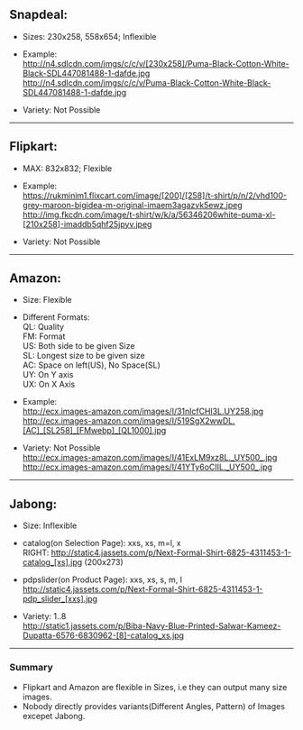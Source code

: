 ## Snapdeal:
* Sizes: 230x258, 558x654; Inflexible

* Example:  
http://n4.sdlcdn.com/imgs/c/c/v/[230x258]/Puma-Black-Cotton-White-Black-SDL447081488-1-dafde.jpg  
http://n4.sdlcdn.com/imgs/c/c/v/Puma-Black-Cotton-White-Black-SDL447081488-1-dafde.jpg

* Variety: Not Possible

---------------------------------------------

## Flipkart:
* MAX: 832x832; Flexible

* Example:  
https://rukminim1.flixcart.com/image/[200]/[258]/t-shirt/p/n/2/vhd100-grey-maroon-bigidea-m-original-imaem3agazvk5ewz.jpeg  
http://img.fkcdn.com/image/t-shirt/w/k/a/56346206white-puma-xl-[210x258]-imaddb5qhf25jpyv.jpeg

* Variety: Not Possible

-----------------------------------------------

## Amazon:
* Size: Flexible

* Different Formats:  
QL: Quality  
FM: Format  
US: Both side to be given Size  
SL: Longest size to be given size  
AC: Space on left(US), No Space(SL)  
UY: On Y axis  
UX: On X Axis  

* Example:  
http://ecx.images-amazon.com/images/I/31nlcfCHl3L.UY258.jpg  
http://ecx.images-amazon.com/images/I/519SgX2wwDL.[AC]_[SL258]_[FMwebp]_[QL1000].jpg

* Variety: Not Possible  
http://ecx.images-amazon.com/images/I/41ExLM9xz8L._UY500_.jpg  
http://ecx.images-amazon.com/images/I/41YTy6oCIIL._UY500_.jpg

-------------------------------------------------------------------

## Jabong:
* Size: Inflexible

* catalog(on Selection Page): xxs, xs, m=l, x  
RIGHT: http://static4.jassets.com/p/Next-Formal-Shirt-6825-4311453-1-catalog_[xs].jpg (200x273)

* pdpslider(on Product Page): xxs, xs, s, m, l  
http://static4.jassets.com/p/Next-Formal-Shirt-6825-4311453-1-pdp_slider_[xxs].jpg

* Variety: 1..8  
http://static1.jassets.com/p/Biba-Navy-Blue-Printed-Salwar-Kameez-Dupatta-6576-6830962-[8]-catalog_xs.jpg

--------------------------

### Summary
* Flipkart and Amazon are flexible in Sizes, i.e they can output many size images.  
* Nobody directly provides variants(Different Angles, Pattern) of Images excepet Jabong.
